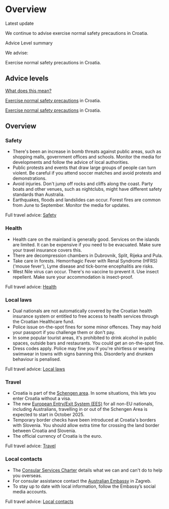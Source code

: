# Overview

Latest update

We continue to advise exercise normal safety precautions in Croatia.

Advice Level summary

We advise:

Exercise normal safety precautions in Croatia.

## Advice levels

[What does this mean?](/before-you-go/travel-advice-explained/)

[Exercise normal safety precautions](https://www.smartraveller.gov.au/consular-services/travel-advice-explained#level1) in Croatia.

[Exercise normal safety precautions](https://www.smartraveller.gov.au/consular-services/travel-advice-explained#level1) in Croatia.

## Overview

### Safety

* There's been an increase in bomb threats against public areas, such as shopping malls, government offices and schools. Monitor the media for developments and follow the advice of local authorities.
* Public protests and events that draw large groups of people can turn violent. Be careful if you attend soccer matches and avoid protests and demonstrations.
* Avoid injuries. Don't jump off rocks and cliffs along the coast. Party boats and other venues, such as nightclubs, might have different safety standards than Australia.
* Earthquakes, floods and landslides can occur. Forest fires are common from June to September. Monitor the media for updates.

Full travel advice: [Safety](#safety)

### Health

* Health care on the mainland is generally good. Services on the islands are limited. It can be expensive if you need to be evacuated. Make sure your travel insurance covers this.
* There are decompression chambers in Dubrovnik, Split, Rijeka and Pula.
* Take care in forests. Hemorrhagic Fever with Renal Syndrome (HFRS) ('mouse fever'), Lyme disease and tick-borne encephalitis are risks.
* West Nile virus can occur. There's no vaccine to prevent it. Use insect repellent. Make sure your accommodation is insect-proof.

Full travel advice: [Health](#health)

### Local laws

* Dual nationals are not automatically covered by the Croatian health insurance system or entitled to free access to health services through the Croatian Healthcare fund.
* Police issue on-the-spot fines for some minor offences. They may hold your passport if you challenge them or don't pay.
* In some popular tourist areas, it's prohibited to drink alcohol in public spaces, outside bars and restaurants. You could get an on-the-spot fine.
* Dress codes apply. Police may fine you if you're shirtless or wearing swimwear in towns with signs banning this. Disorderly and drunken behaviour is penalised.

Full travel advice: [Local laws](#local-laws)

### Travel

* Croatia is part of the [Schengen area](/before-you-go/the-basics/schengen "Visas and entry requirements in Europe and the Schengen Area"). In some situations, this lets you enter Croatia without a visa.
* The new [European Entry/Exit System (EES)](https://travel-europe.europa.eu/ees_en) for all non-EU nationals, including Australians, travelling in or out of the Schengen Area is expected to start in October 2025.
* Temporary border checks have been introduced at Croatia's borders with Slovenia. You should allow extra time for crossing the land border between Croatia and Slovenia.
* The official currency of Croatia is the euro.

Full travel advice: [Travel](#travel)

### Local contacts

* The [Consular Services Charter](/node/46) details what we can and can't do to help you overseas.
* For consular assistance contact the [Australian Embassy](https://croatia.embassy.gov.au/zgrb/home.html) in Zagreb.
* To stay up to date with local information, follow the Embassy’s social media accounts.

Full travel advice: [Local contacts](#local-contacts)